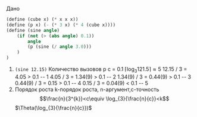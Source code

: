 Дано
```scheme
(define (cube x) (* x x x)) 
(define (p x) (- (* 3 x) (* 4 (cube x)))) 
(define (sine angle) 
	(if (not (> (abs angle) 0.1)) 
		angle 
		(p (sine (/ angle 3.0)))
	)
)
```

1. `(sine 12.15)` Количество вызовов p
	c = 0.1 $\left\lceil\log_{3}{121.5}\right\rceil\approx5$ 
	12.15 / 3 =  4.05 > 0.1 -- 1
	4.05 /  3 =  1.34(9) > 0.1 -- 2
	1.34(9) / 3 = 0.44(9) > 0.1 -- 3
	0.44(9) / 3 =  0.15 > 0.1 -- 4
	0.15 / 3 = 0.04(9) < 0.1 -- 5
2. Порядок роста
	k-порядок роста, n-аргумент,c-точность
	$$\frac{n}{3^{k}}<c\equiv \log_{3}{\frac{n}{c}}<k$$
	$\Theta(\log_{3}{\frac{n}{c}})$ 